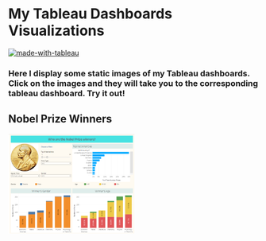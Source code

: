 # My Tableau Dashboards Visualizations
[![made-with-tableau](https://img.shields.io/badge/Made%20with-Tableau-lightblue.svg)](https://www.tableau.com/)


### Here I display some static images of my Tableau dashboards.  Click on the images and they will take you to the corresponding tableau dashboard. Try it out! ###

## Nobel Prize Winners
<a href="https://public.tableau.com/app/profile/kate1758/viz/Nobel_prizes/WhoareNobelPrizewinners"><img src='images/Nobel-prize-winners.png' height = 200>

